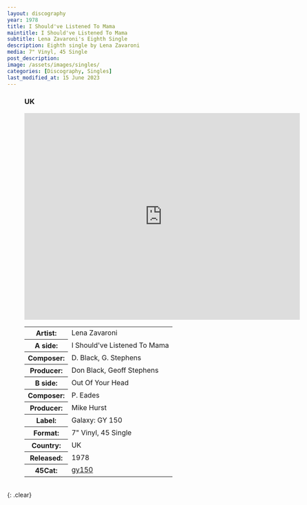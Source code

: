 ```yaml
---
layout: discography
year: 1978
title: I Should've Listened To Mama
maintitle: I Should've Listened To Mama
subtitle: Lena Zavaroni's Eighth Single
description: Eighth single by Lena Zavaroni
media: 7" Vinyl, 45 Single
post_description: 
image: /assets/images/singles/
categories: [Discography, Singles]
last_modified_at: 15 June 2023
---
```


<figure class="fig3">
<h3>UK</h3>
<p><div class="responsive-video"><iframe width="640px" height="480px" src="https://www.youtube.com/embed/?playlist=LAbu1dZeUH0,NYX-2xki--4&rel=0&showinfo=1" frameborder="0" allowfullscreen=""></iframe></div></p>
<figcaption>
<table>
<tr><th>Artist:</th><td>Lena Zavaroni</td></tr>
<tr class="split"><th>A side:</th><td>I Should've Listened To Mama</td></tr>
<tr><th>Composer:</th><td>D. Black, G. Stephens</td></tr>
<tr><th>Producer:</th><td>Don Black, Geoff Stephens</td></tr>
<tr class="split"><th>B side:</th><td>Out Of Your Head</td></tr>
<tr><th>Composer:</th><td>P. Eades</td></tr>
<tr><th>Producer:</th><td>Mike Hurst</td></tr>
<tr class="split"><th>Label:</th><td>Galaxy: GY 150</td></tr>
<tr><th>Format:</th><td>7" Vinyl, 45 Single</td></tr>
<tr><th>Country:</th><td>UK</td></tr>
<tr><th>Released:</th><td>1978</td></tr>
<tr class="split"><th>45Cat:</th><td><a class="external-link" href="http://www.45cat.com/record/gy150">gy150</a></td></tr>
</table>
</figcaption>
</figure>

<br />{: .clear}

